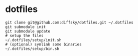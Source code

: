 # dotfiles

    git clone git@github.com:diffsky/dotfiles.git ~/.dotfiles
    git submodule init
    git submodule update
    # setup the files
    ~/.dotfiles/setup/init.sh
    # (optional) symlink some binaries
    ~/.dotfiles/setup/bin.sh